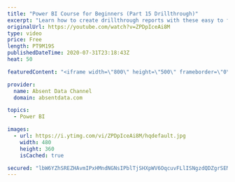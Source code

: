 ```yaml
---
title: "Power BI Course for Beginners (Part 15 Drillthrough)"
excerpt: "Learn how to create drillthrough reports with these easy to follow steps."
originalUrl: https://youtube.com/watch?v=ZPDpIceAi8M
type: video
price: Free
length: PT9M19S
publishedDateTime: 2020-07-31T23:18:43Z
heat: 50

featuredContent: "<iframe width=\"800\" height=\"500\" frameborder=\"0\" src=\"https://www.youtube.com/embed/ZPDpIceAi8M\" allow=\"accelerometer; autoplay; encrypted-media; gyroscope; picture-in-picture\" allowfullscreen></iframe>"

provider:
  name: Absent Data Channel
  domain: absentdata.com

topics:
  - Power BI

images:
  - url: https://i.ytimg.com/vi/ZPDpIceAi8M/hqdefault.jpg
    width: 480
    height: 360
    isCached: true

secured: "lbW6YZhSREZHAvmIPxHMndNGNsIPblTjSHXpWV6OqcuvFLlISNgzdQDZgrSEM6ZlazHTE2TtmkZAWz9VtKC9KLdwU9fDxhnxuh5jgQBESVP2aQ2lzJuGSS9wm5m2ym9bkAuvAVFbd8qiTVSFDNlFxXmHSBIvFvU717kIzJ3hyT5eRgHmivqfX/1BU/2EkQLP44CffvD0JmjeMjHX4zaUX1ZedZHkWCI2sPlK3oOvsEOo92JsdPoDQEcUv5+t8cUXf9ONTG/UbfoUaQc3+GyI5Dfrec3dK0a0rFcbGd80h6AVYT8nWIiBcd0KGA1dn31eywtkfmTvgHrYR0XYlrsqroRwQ0FbVL9EhkDf9b43UsN/2OJmLTgUWzmv5DA4CSdSq8/9VvztmLLafJV9RATI4/QzX1Xjr6f7VOx9llNHib4=;aYCJl09/mEt5KR20Xl0iiw=="
---
```


